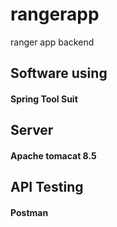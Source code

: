 # rangerapp
ranger app backend

##  Software using

  #### Spring Tool Suit 
## Server
  #### Apache tomacat 8.5
## API Testing
  #### Postman
